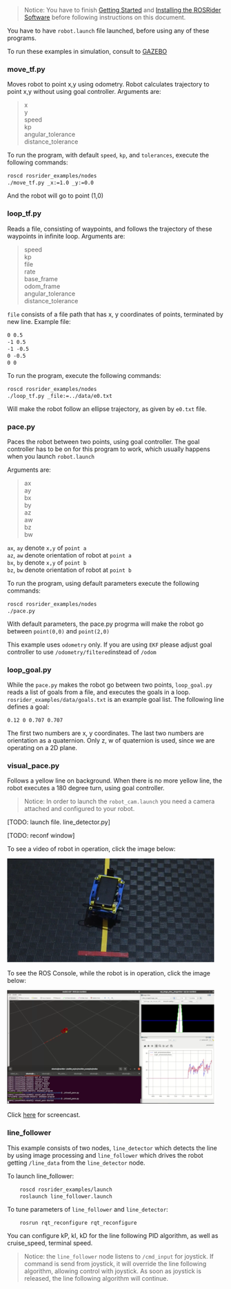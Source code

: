 >Notice: You have to finish [Getting Started](START.md) and [Installing the ROSRider Software](SOFTWARE.md) before following instructions on this document.

You have to have `robot.launch` file launched, before using any of these programs.

To run these examples in simulation, consult to [GAZEBO](GAZEBO.md)

### move_tf.py

Moves robot to point x,y using odometry. Robot calculates trajectory to point x,y without using goal controller. Arguments are:
 
> x  
> y  
> speed  
> kp  
> angular\_tolerance  
> distance\_tolerance


To run the program, with default `speed`, `kp`, and `tolerances`, execute the following commands:

    roscd rosrider_examples/nodes
    ./move_tf.py _x:=1.0 _y:=0.0

And the robot will go to point (1,0)

### loop_tf.py

Reads a file, consisting of waypoints, and follows the trajectory of these waypoints in infinite loop. Arguments are:

>speed  
>kp  
>file  
>rate  
>base_frame  
>odom_frame  
>angular_tolerance  
>distance_tolerance  

`file` consists of a file path that has x, y coordinates of points, terminated by new line. Example file:


```console
0 0.5
-1 0.5
-1 -0.5
0 -0.5
0 0
```

To run the program, execute the following commands:

    roscd rosrider_examples/nodes
    ./loop_tf.py _file:=../data/e0.txt

Will make the robot follow an ellipse trajectory, as given by ```e0.txt``` file.


### pace.py

Paces the robot between two points, using goal controller. The goal controller has to be on for this program to work, which usually happens when you launch `robot.launch`

Arguments are:

>ax  
>ay  
>bx  
>by  
>az  
>aw  
>bz  
>bw  

`ax`, `ay` denote `x,y` of `point a`  
`az`, `aw` denote orientation of robot at `point a`  
`bx`, `by` denote `x,y` of `point b`  
`bz`, `bw` denote orientation of robot at `point b`  

To run the program, using default parameters execute the following commands:

    roscd rosrider_examples/nodes
    ./pace.py

With default parameters, the pace.py progrma will make the robot go between `point(0,0)` and `point(2,0)`

This example uses `odometry` only. If you are using `EKF` please adjust goal controller to use `/odometry/filtered`instead of `/odom`

### loop_goal.py

While the `pace.py` makes the robot go between two points, `loop_goal.py` reads a list of goals from a file, and executes the goals in a loop. `rosrider_examples/data/goals.txt` is an example goal list. The following line defines a goal:

```
0.12 0 0.707 0.707
```

The first two numbers are x, y coordinates. The last two numbers are orientation as a quaternion. Only z, w of quaternion is used, since we are operating on a 2D plane.

### visual_pace.py

Follows a yellow line on background. When there is no more yellow line, the robot executes a 180 degree turn, using goal controller.

>Notice: In order to launch the `robot_cam.launch` you need a camera attached and configured to your robot.

[TODO: launch file. line_detector.py]

[TODO: reconf window]

To see a video of robot in operation, click the image below:

[![Visual Pace](https://raw.githubusercontent.com/ROSRider/rosrider_doc/main/img/visual_pace_mov.png)](https://www.youtube.com/watch?v=i8jRJzGPu2k "Visual Pace")

To see the ROS Console, while the robot is in operation, click the image below:

[![Visual Pace Console](https://raw.githubusercontent.com/ROSRider/rosrider_doc/main/img/visual_pace_console.png)](https://www.youtube.com/watch?v=MUS3nrNKr90 "Visual Pace Console")

Click [here](https://raw.githubusercontent.com/ROSRider/rosrider_doc/main/webm/visual_pace.webm) for screencast.

### line_follower

This example consists of two nodes, `line_detector` which detects the line by using image processing and `line_follower` which drives the robot getting `/line_data` from the `line_detector` node.

To launch line_follower:

```
	roscd rosrider_examples/launch
	roslaunch line_follower.launch
```

To tune parameters of `line_follower` and `line_detector`:

```
	rosrun rqt_reconfigure rqt_reconfigure
```

You can configure kP, kI, kD for the line following PID algorithm, as well as cruise_speed, terminal speed.

>Notice: the `line_follower` node listens to `/cmd_input` for joystick. If command is send from joystick, it will override the line following algorithm, allowing control with joystick. As soon as joystick is released, the line following algorithm will continue.